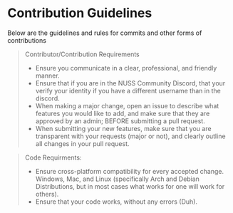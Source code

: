 # Contribution Guidelines
Below are the guidelines and rules for commits and other forms of contributions

> Contributor/Contribution Requirements
> * Ensure you communicate in a clear, professional, and friendly manner.
> * Ensure that if you are in the NUSS Community Discord, that your verify your identity if you have a different username than in the discord.
> * When making a major change, open an issue to describe what features you would like to add, and make sure that they are approved by an admin; BEFORE submitting a pull request.
> * When submitting your new features, make sure that you are transparent with your requests (major or not), and clearly outline all changes in your pull request.

> Code Requirments: 
> * Ensure cross-platform compatibility for every accepted change. Windows, Mac, and Linux (specifically Arch and Debian Distributions, but in most cases what works for one will work for others).
> * Ensure that your code works, without any errors (Duh).


